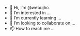 - 👋 Hi, I’m @webujho
- 👀 I’m interested in ...
- 🌱 I’m currently learning ...
- 💞️ I’m looking to collaborate on ...
- 📫 How to reach me ...

<!---
webujho/webujho is a ✨ special ✨ repository because its `README.md` (this file) appears on your GitHub profile.
You can click the Preview link to take a look at your changes.
--->

